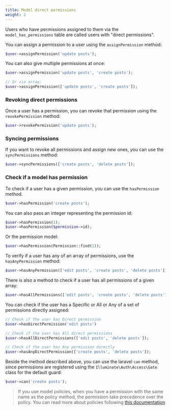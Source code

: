 ```yaml
---
title: Model direct permissions
weight: 2
---
```


Users who have permissions assigned to them via the `model_has_permissions` table are called users with "direct permissions".

You can assign a permission to a user using the `assignPermission` method:

```php
$user->assignPermission('update posts');
```

You can also give multiple permissions at once:

```php
$user->assignPermission('update posts', 'create posts');

// Or via array:
$user->assignPermission(['update posts', 'create posts']);
```

### Revoking direct permissions
Once a user has a permission, you can revoke that permission using the `revokePermission` method:

```php
$user->revokePermission('update posts');
```

### Syncing permissions
If you want to revoke all permissions and assign new ones, you can use the `syncPermissions` method:

```php
$user->syncPermissions(['create posts', 'delete posts']);
```

### Check if a model has permission
To check if a user has a given permission, you can use the `hasPermission` method.

```php
$user->hasPermission('create posts');
```

You can also pass an integer representing the permission id:

```php
$user->hasPermission(1);
$user->hasPermission($permission->id);
```

Or the permission model:

```php
$user->hasPermission(Permission::find(1));
```

To verify if a user has any of an array of permissions, use the `hasAnyPermission` method:

```php
$user->hasAnyPermission(['edit posts', 'create posts', 'delete posts']);
```

There is also a method to check if a user has all permissions of a given array:

```php
$user->hasAllPermissions(['edit posts', 'create posts', 'delete posts']);
```

You can check if the user has a Specific or All or Any of a set of permissions directly assigned:

```php
// Check if the user has Direct permission
$user->hasDirectPermission('edit posts')

// Check if the user has All direct permissions
$user->hasAllDirectPermissions(['edit posts', 'delete posts']);

// Check if the user has Any permission directly
$user->hasAnyDirectPermission(['create posts', 'delete posts']);
```

Beside the method described above, you can use the laravel `can` method, since permissions are registered using the
`Illuminate\Auth\Access\Gate` class for the default guard:

```php
$user->can('create posts');
```

> If you use model policies, when you have a permission with the same name as the policy method, the permission take precedence over the 
> policy. You can read more about policies following [this documentation](https://laravel.com/docs/authorization#writing-policies)